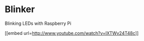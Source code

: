 # Blinker

Blinking LEDs with Raspberry Pi

[[embed url=http://www.youtube.com/watch?v=lXTWv24T48c]]